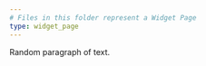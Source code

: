 ```yaml
---
# Files in this folder represent a Widget Page
type: widget_page
---
```


<p>Random paragraph of text.</p>

